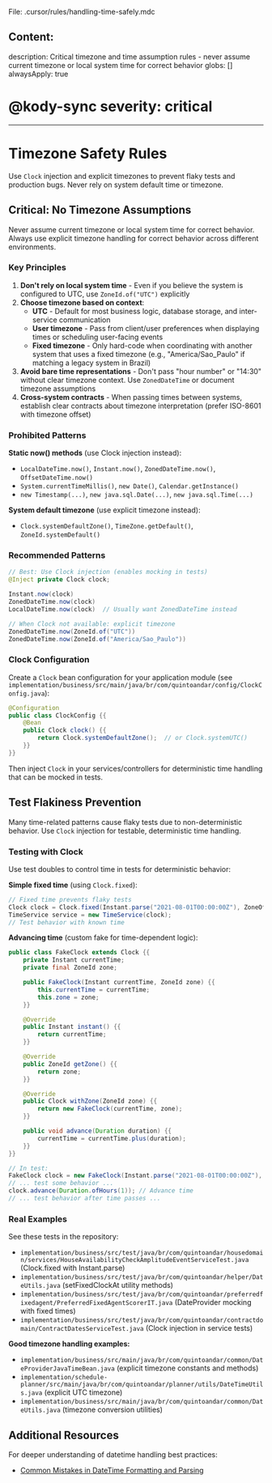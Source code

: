 File: .cursor/rules/handling-time-safely.mdc

Content:
---
description: Critical timezone and time assumption rules - never assume current timezone or local system time for correct behavior
globs: []
alwaysApply: true
# @kody-sync  severity: critical
---

# Timezone Safety Rules

Use `Clock` injection and explicit timezones to prevent flaky tests and production bugs. Never rely on system default time or timezone.

## Critical: No Timezone Assumptions

Never assume current timezone or local system time for correct behavior. Always use explicit timezone handling for correct behavior across different environments.

### Key Principles

1. **Don't rely on local system time** - Even if you believe the system is configured to UTC, use `ZoneId.of("UTC")` explicitly
2. **Choose timezone based on context**:
   - **UTC** - Default for most business logic, database storage, and inter-service communication
   - **User timezone** - Pass from client/user preferences when displaying times or scheduling user-facing events
   - **Fixed timezone** - Only hard-code when coordinating with another system that uses a fixed timezone (e.g., "America/Sao_Paulo" if matching a legacy system in Brazil)
3. **Avoid bare time representations** - Don't pass "hour number" or "14:30" without clear timezone context. Use `ZonedDateTime` or document timezone assumptions
4. **Cross-system contracts** - When passing times between systems, establish clear contracts about timezone interpretation (prefer ISO-8601 with timezone offset)

### Prohibited Patterns

**Static now() methods** (use Clock injection instead):
- `LocalDateTime.now()`, `Instant.now()`, `ZonedDateTime.now()`, `OffsetDateTime.now()`
- `System.currentTimeMillis()`, `new Date()`, `Calendar.getInstance()`
- `new Timestamp(...)`, `new java.sql.Date(...)`, `new java.sql.Time(...)`

**System default timezone** (use explicit timezone instead):
- `Clock.systemDefaultZone()`, `TimeZone.getDefault()`, `ZoneId.systemDefault()`

### Recommended Patterns

```java
// Best: Use Clock injection (enables mocking in tests)
@Inject private Clock clock;

Instant.now(clock)
ZonedDateTime.now(clock)
LocalDateTime.now(clock)  // Usually want ZonedDateTime instead

// When Clock not available: explicit timezone
ZonedDateTime.now(ZoneId.of("UTC"))
ZonedDateTime.now(ZoneId.of("America/Sao_Paulo"))
```

### Clock Configuration

Create a `Clock` bean configuration for your application module (see `implementation/business/src/main/java/br/com/quintoandar/config/ClockConfig.java`):

```java
@Configuration
public class ClockConfig {{
    @Bean
    public Clock clock() {{
        return Clock.systemDefaultZone();  // or Clock.systemUTC()
    }}
}}
```

Then inject `Clock` in your services/controllers for deterministic time handling that can be mocked in tests.

## Test Flakiness Prevention

Many time-related patterns cause flaky tests due to non-deterministic behavior. Use `Clock` injection for testable, deterministic time handling.

### Testing with Clock

Use test doubles to control time in tests for deterministic behavior:

**Simple fixed time** (using `Clock.fixed`):
```java
// Fixed time prevents flaky tests
Clock clock = Clock.fixed(Instant.parse("2021-08-01T00:00:00Z"), ZoneOffset.UTC);
TimeService service = new TimeService(clock);
// Test behavior with known time
```

**Advancing time** (custom fake for time-dependent logic):
```java
public class FakeClock extends Clock {{
    private Instant currentTime;
    private final ZoneId zone;

    public FakeClock(Instant currentTime, ZoneId zone) {{
        this.currentTime = currentTime;
        this.zone = zone;
    }}

    @Override
    public Instant instant() {{
        return currentTime;
    }}

    @Override
    public ZoneId getZone() {{
        return zone;
    }}

    @Override
    public Clock withZone(ZoneId zone) {{
        return new FakeClock(currentTime, zone);
    }}

    public void advance(Duration duration) {{
        currentTime = currentTime.plus(duration);
    }}
}}

// In test:
FakeClock clock = new FakeClock(Instant.parse("2021-08-01T00:00:00Z"), ZoneId.of("UTC"));
// ... test some behavior ...
clock.advance(Duration.ofHours(1)); // Advance time
// ... test behavior after time passes ...
```

### Real Examples

See these tests in the repository:
- `implementation/business/src/test/java/br/com/quintoandar/housedomain/services/HouseAvailabilityCheckAmplitudeEventServiceTest.java` (Clock.fixed with Instant.parse)
- `implementation/business/src/test/java/br/com/quintoandar/helper/DateUtils.java` (setFixedClockAt utility methods)
- `implementation/business/src/test/java/br/com/quintoandar/preferredfixedagent/PreferredFixedAgentScorerIT.java` (DateProvider mocking with fixed times)
- `implementation/business/src/test/java/br/com/quintoandar/contractdomain/ContractDatesServiceTest.java` (Clock injection in service tests)

**Good timezone handling examples:**
- `implementation/business/src/main/java/br/com/quintoandar/common/DateProviderJavaTimeBean.java` (explicit timezone constants and methods)
- `implementation/schedule-planner/src/main/java/br/com/quintoandar/planner/utils/DateTimeUtils.java` (explicit UTC timezone)
- `implementation/business/src/main/java/br/com/quintoandar/common/DateUtils.java` (timezone conversion utilities)

## Additional Resources

For deeper understanding of datetime handling best practices:
- [Common Mistakes in DateTime Formatting and Parsing](https://codeblog.jonskeet.uk/2015/05/05/common-mistakes-in-datetime-formatting-and-parsing/)
